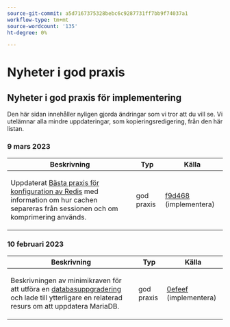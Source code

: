 ```yaml
---
source-git-commit: a5d7167375328bebc6c9287731ff7bb9f74037a1
workflow-type: tm+mt
source-wordcount: '135'
ht-degree: 0%

---
```

# Nyheter i god praxis

## Nyheter i god praxis för implementering

Den här sidan innehåller nyligen gjorda ändringar som vi tror att du vill se. Vi utelämnar alla mindre uppdateringar, som kopieringsredigering, från den här listan.

### 9 mars 2023

<table style="table-layout:auto;">
  <thead>
    <tr>
      <th>Beskrivning</th>
      <th>Typ</th>
      <th>Källa</th>
    </tr>
  </thead>
  <tbody>
    <tr>
      <td><p>Uppdaterat <a href="https://experienceleague.adobe.com/docs/commerce-operations/implementation-playbook/best-practices/planning/redis-service-configuration.html">Bästa praxis för konfiguration av Redis</a> med information om hur cachen separeras från sessionen och om komprimering används.</p>
</td>
      <td>god praxis</td>
      <td><a href="https://github.com/AdobeDocs/commerce-operations.en/commit/f9d46893a25569b9cb00b45ab285758b3b74b410">f9d468</a> (implementera)</td>
    </tr>
  </tbody>
</table><!-- date_group -->

### 10 februari 2023

<table style="table-layout:auto;">
  <thead>
    <tr>
      <th>Beskrivning</th>
      <th>Typ</th>
      <th>Källa</th>
    </tr>
  </thead>
  <tbody>
    <tr>
      <td><p>Beskrivningen av minimikraven för att utföra en <a href="https://experienceleague.adobe.com/docs/commerce-operations/implementation-playbook/best-practices/maintenance/commerce-235-upgrade-prerequisites-mariadb.html">databasuppgradering</a> och lade till ytterligare en relaterad resurs om att uppdatera MariaDB.</p>
</td>
      <td>god praxis</td>
      <td><a href="https://github.com/AdobeDocs/commerce-operations.en/commit/0efeef6f3d5276f42e4a67fe55f6108a399f45fb">0efeef</a> (implementera)</td>
    </tr>
  </tbody>
</table><!-- date_group --><!-- month_group --><!-- year_group -->
